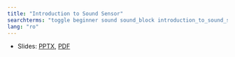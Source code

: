```yaml
---
title: "Introduction to Sound Sensor"
searchterms: "toggle beginner sound sound_block introduction_to_sound_sensor"
lang: "ro"
---
```

 <ul>
 <li class="ng-binding">Slides:
 <a href="ProgrammingLessons/beginner/SoundSensor (rom).pptx">PPTX</a>,
 <a href="ProgrammingLessons/beginner/SoundSensor (rom).pdf">PDF</a>
 </li>
 </ul>
